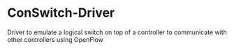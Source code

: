 ConSwitch-Driver
================

Driver to emulate a logical switch on top of a controller to communicate with other controllers using OpenFlow
